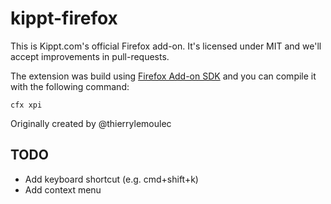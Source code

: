 # kippt-firefox

This is Kippt.com's official Firefox add-on. It's licensed under MIT and we'll accept improvements in pull-requests.

The extension was build using [Firefox Add-on SDK](https://addons.mozilla.org/en-US/developers/docs/sdk/1.0/dev-guide/addon-development/about.html) and you can compile it with the following command:

    cfx xpi

Originally created by @thierrylemoulec

## TODO

* Add keyboard shortcut (e.g. cmd+shift+k)
* Add context menu